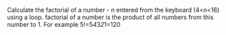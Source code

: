 Calculate the factorial of a number - n entered from the keyboard (4<n<16) using a loop. factorial 
of a number is the product of all numbers from this number to 1. For example 5!=5*4*3*2*1=120
